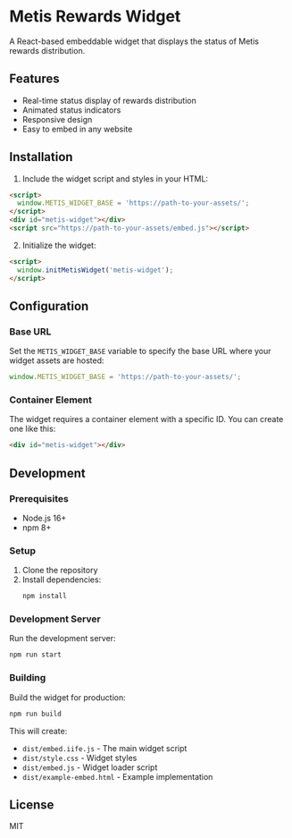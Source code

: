# Metis Rewards Widget

A React-based embeddable widget that displays the status of Metis rewards distribution.

## Features

- Real-time status display of rewards distribution
- Animated status indicators
- Responsive design
- Easy to embed in any website

## Installation

1. Include the widget script and styles in your HTML:

```html
<script>
  window.METIS_WIDGET_BASE = 'https://path-to-your-assets/';
</script>
<div id="metis-widget"></div>
<script src="https://path-to-your-assets/embed.js"></script>
```

2. Initialize the widget:

```html
<script>
  window.initMetisWidget('metis-widget');
</script>
```

## Configuration

### Base URL

Set the `METIS_WIDGET_BASE` variable to specify the base URL where your widget assets are hosted:

```javascript
window.METIS_WIDGET_BASE = 'https://path-to-your-assets/';
```

### Container Element

The widget requires a container element with a specific ID. You can create one like this:

```html
<div id="metis-widget"></div>
```

## Development

### Prerequisites

- Node.js 16+
- npm 8+

### Setup

1. Clone the repository
2. Install dependencies:
   ```bash
   npm install
   ```

### Development Server

Run the development server:

```bash
npm run start
```

### Building

Build the widget for production:

```bash
npm run build
```

This will create:
- `dist/embed.iife.js` - The main widget script
- `dist/style.css` - Widget styles
- `dist/embed.js` - Widget loader script
- `dist/example-embed.html` - Example implementation

## License

MIT
